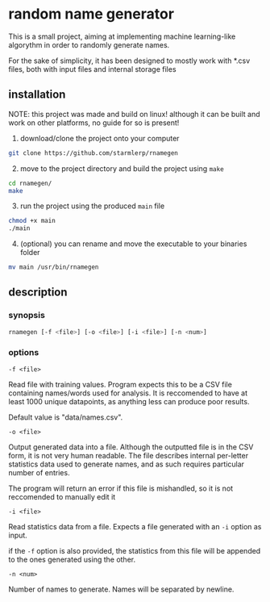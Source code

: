 # random name generator

This is a small project, aiming at implementing machine learning-like algorythm
in order to randomly generate names.

For the sake of simplicity, it has been designed to mostly work with \*.csv files, both with input files and internal storage files

## installation

NOTE: this project was made and build on linux! although it can be built and
work on other platforms, no guide for so is present!

1. download/clone the project onto your computer

```bash
git clone https://github.com/starmlerp/rnamegen
```

2. move to the project directory and build the project using `make`

```bash
cd rnamegen/
make
```

3. run the project using the produced `main` file

```bash
chmod +x main
./main
```

4. (optional) you can rename and move the executable to your binaries folder

```bash
mv main /usr/bin/rnamegen
```

## description

### synopsis

```bash
rnamegen [-f <file>] [-o <file>] [-i <file>] [-n <num>]
```

### options

`-f <file>`

Read file with training values. Program expects this to be a CSV file containing names/words used for analysis. It is reccomended to have at least 1000 unique datapoints, as anything less can produce poor results.

Default value is "data/names.csv".

`-o <file>`
      
Output generated data into a file. Although the outputted file is in the CSV form, it is not very human readable. The file describes internal per-letter statistics data used to generate names, and as such requires particular number of entries.

The program will return an error if this file is mishandled, so it is not reccomended to manually edit it

`-i <file>`
      
Read statistics data from a file. Expects a file generated with an `-i` option as input.

if the `-f` option is also provided, the statistics from this file will be appended to the ones generated using the other.

`-n <num>`

Number of names to generate. Names will be separated by newline.

